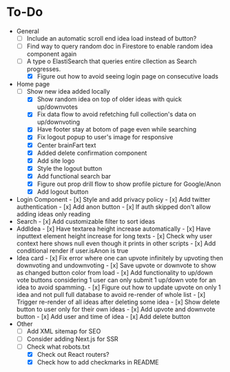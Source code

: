 # To-Do
* General
    - [ ] Include an automatic scroll end idea load instead of button?
    - [ ] Find way to query random doc in Firestore to enable random idea component again
    - [ ] A type o ElastiSearch that queries entire cllection as Search progresses.
        - [x] Figure out how to avoid seeing login page on consecutive loads
* Home page
	- [ ] Show new idea added locally
        - [x] Show random idea on top of older ideas with quick up/downvotes
        - [x] Fix data flow to avoid refetching full collection's data on up/downvoting
        - [x] Have footer stay at botom of page even while searching
        - [x] Fix logout popup to user's image for responsive
        - [x] Center brainFart text
        - [x] Added delete confirmation component
        - [x] Add site logo
        - [x] Style the logout button
        - [x] Add functional search bar
        - [x] Figure out prop drill flow to show profile picture for Google/Anon
        - [x] Add logout button
* Login Component
        - [x] Style and add privacy policy
        - [x] Add twitter authentication
        - [x] Add anon button 
        - [x] If auth skipped don't allow adding ideas only reading
* Search
        - [x] Add customizable filter to sort ideas
* AddIdea
        - [x] Have textarea height increase automatically
        - [x] Have inputtext element height increase for long texts
        - [x] Check why user context here shows null even though it prints in other scripts
        - [x] Add conditional render if user.isAnon is true
* Idea card
        - [x] Fix error where one can upvote infinitely by upvoting then downvoting and undownvoting
        - [x] Save upvote or downvote to show as changed button color from load
        - [x] Add functionality to up/down vote buttons considering 1 user can only submit 1 up/down vote for an idea to avoid spamming.
        - [x] Figure out how to update upvote on only 1 idea and not pull full database to avoid re-render of whole list
        - [x] Trigger re-render of all ideas after deleting some idea
        - [x] Show delete button to user only for their own ideas
        - [x] Add upvote and downvote button
        - [x] Add user and time of idea
        - [x] Add delete button
* Other
    - [ ] Add XML sitemap for SEO
    - [ ] Consider adding Next.js for SSR
    - [ ] Check what robots.txt
        - [x] Check out React routers?
        - [x] Check how to add checkmarks in README